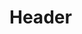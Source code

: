 <!-- TITLE: IA Test Player - Development Documentation V1.0 -->
<!-- SUBTITLE: A quick summary of Development Documentation V 1.0 -->

# Header